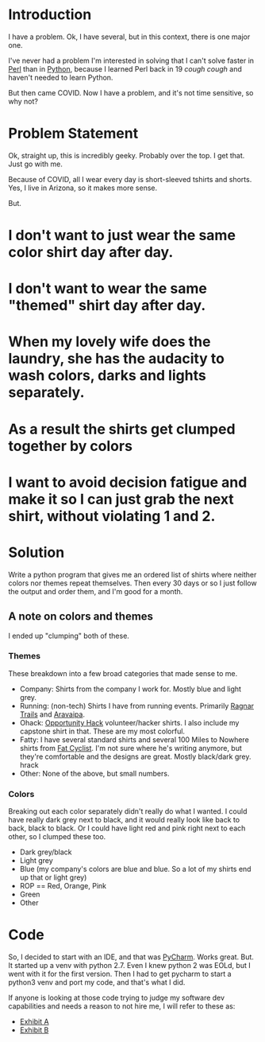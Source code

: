 # Introduction

I have a problem.  Ok, I have several, but in this context, there is one major one.  

I've never had a problem I'm interested in solving that I can't solve faster in [Perl](http://www.perl.org) than in [Python](http://www.python.org), because I learned Perl back in 19 _cough_ _cough_ and haven't needed to learn Python.

But then came COVID.  Now I have a problem, and it's not time sensitive, so why not?

# Problem Statement

Ok, straight up, this is incredibly geeky.  Probably over the top.  I get that.  Just go with me.

Because of COVID, all I wear every day is short-sleeved tshirts and shorts.  Yes, I live in Arizona, so it makes more sense.  

But.

# I don't want to just wear the same color shirt day after day.
# I don't want to wear the same "themed" shirt day after day.
# When my lovely wife does the laundry, she has the audacity to wash colors, darks and lights separately.
  # As a result the shirts get clumped together by colors
# I want to avoid decision fatigue and make it so I can just grab the next shirt, without violating 1 and 2.


# Solution

Write a python program that gives me an ordered list of shirts where neither colors nor themes repeat themselves.  Then every 30 days or so I just follow the output and order them, and I'm good for a month.

## A note on colors and themes

I ended up "clumping" both of these.  

### Themes

These breakdown into a few broad categories that made sense to me.

* Company:  Shirts from the company I work for.  Mostly blue and light grey.
* Running:  (non-tech) Shirts I have from running events.  Primarily [Ragnar Trails](http://www.runragnar.com) and [Aravaipa](https://www.aravaiparunning.com/).
* Ohack:  [Opportunity Hack](https://www.aravaiparunning.com/) volunteer/hacker shirts.  I also include my capstone shirt in that.  These are my most colorful.
* Fatty:  I have several standard shirts and several 100 Miles to Nowhere shirts from [Fat Cyclist](http://fatcyclist.com/).  I'm not sure where he's writing anymore, but they're comfortable and the designs are great.  Mostly black/dark grey.
hrack
* Other:  None of the above, but small numbers.  

### Colors

Breaking out each color separately didn't really do what I wanted.  I could have really dark grey next to black, and it would really look like back to back, black to black.  Or I could have light red and pink right next to each other, so I clumped these too.

* Dark grey/black
* Light grey
* Blue (my company's colors are blue and blue.  So a lot of my shirts end up that or light grey)
* ROP == Red, Orange, Pink
* Green
* Other

# Code

So, I decided to start with an IDE, and that was [PyCharm](https://www.jetbrains.com/pycharm/).  Works great. But.  It started up a venv with python 2.7.  Even I knew python 2 was EOLd, but I went with it for the first version.  Then I had to get pycharm to start a python3 venv and port my code, and that's what I did.  

If anyone is looking at those code trying to judge my software dev capabilities and needs a reason to not hire me, I will refer to these as:

* [Exhibit A](shirt3.py)
* [Exhibit B](sort.py)
